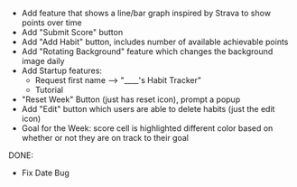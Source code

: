 - Add feature that shows a line/bar graph inspired by Strava to show points over time
- Add "Submit Score" button
- Add "Add Habit" button, includes number of available achievable points
- Add "Rotating Background" feature which changes the background image daily
- Add Startup features:
    - Request first name --> "____'s Habit Tracker"
    - Tutorial
- "Reset Week" Button (just has reset icon), prompt a popup
- Add "Edit" button which users are able to delete habits (just the edit icon)
- Goal for the Week: score cell is highlighted different color based on whether or not they are on track to their goal

DONE:
- Fix Date Bug
